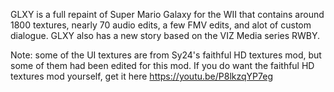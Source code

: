 GLXY is a full repaint of Super Mario Galaxy for the WII that contains around 1800 textures, nearly 70 audio edits, a few FMV edits, and alot of custom dialogue. GLXY also has a new story based on the VIZ Media series RWBY. 

Note: some of the UI textures are from Sy24's faithful HD textures mod, but some of them had been edited for this mod. If you do want the faithful HD textures mod yourself, get it here
https://youtu.be/P8lkzqYP7eg
